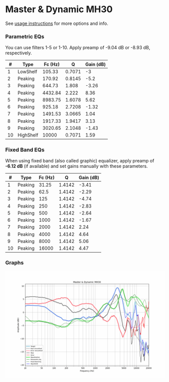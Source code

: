 # Master & Dynamic MH30
See [usage instructions](https://github.com/jaakkopasanen/AutoEq#usage) for more options and info.

### Parametric EQs
You can use filters 1-5 or 1-10. Apply preamp of -9.04 dB or -8.93 dB, respectively.

|   # | Type      |   Fc (Hz) |      Q |   Gain (dB) |
|-----|-----------|-----------|--------|-------------|
|   1 | LowShelf  |    105.33 | 0.7071 |       -3    |
|   2 | Peaking   |    170.92 | 0.8145 |       -5.2  |
|   3 | Peaking   |    644.73 | 1.808  |       -3.26 |
|   4 | Peaking   |   4432.84 | 2.222  |        8.36 |
|   5 | Peaking   |   8983.75 | 1.6078 |        5.62 |
|   6 | Peaking   |    925.18 | 2.7208 |       -1.32 |
|   7 | Peaking   |   1491.53 | 3.0665 |        1.04 |
|   8 | Peaking   |   1917.33 | 1.9417 |        3.13 |
|   9 | Peaking   |   3020.65 | 2.1048 |       -1.43 |
|  10 | HighShelf |  10000    | 0.7071 |        1.59 |

### Fixed Band EQs
When using fixed band (also called graphic) equalizer, apply preamp of **-6.12 dB** (if available) and set gains manually with these parameters.

|   # | Type    |   Fc (Hz) |      Q |   Gain (dB) |
|-----|---------|-----------|--------|-------------|
|   1 | Peaking |     31.25 | 1.4142 |       -3.41 |
|   2 | Peaking |     62.5  | 1.4142 |       -2.29 |
|   3 | Peaking |    125    | 1.4142 |       -4.74 |
|   4 | Peaking |    250    | 1.4142 |       -2.83 |
|   5 | Peaking |    500    | 1.4142 |       -2.64 |
|   6 | Peaking |   1000    | 1.4142 |       -1.67 |
|   7 | Peaking |   2000    | 1.4142 |        2.24 |
|   8 | Peaking |   4000    | 1.4142 |        4.64 |
|   9 | Peaking |   8000    | 1.4142 |        5.06 |
|  10 | Peaking |  16000    | 1.4142 |        4.47 |

### Graphs
![](./Master%20&%20Dynamic%20MH30.png)
